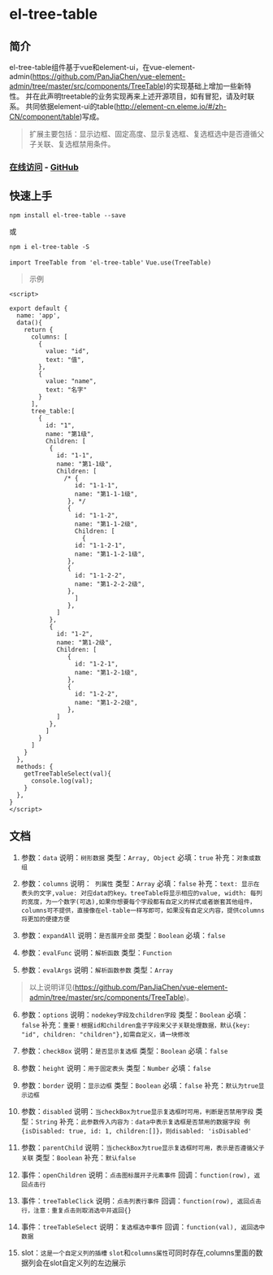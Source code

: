 # el-tree-table

## 简介

el-tree-table组件基于vue和element-ui，在vue-element-admin(https://github.com/PanJiaChen/vue-element-admin/tree/master/src/components/TreeTable)的实现基础上增加一些新特性。
并在此声明treetable的业务实现再来上述开源项目，如有冒犯，请及时联系。
共同依据element-ui的table(http://element-cn.eleme.io/#/zh-CN/component/table)写成。
>扩展主要包括：显示边框、固定高度、显示复选框、复选框选中是否遵循父子关联、复选框禁用条件。

### [在线访问](http://tree-transfer.zhongxiang.shop/) - [GitHub](https://github.com/hql7/el-tree-table)

## 快速上手

`npm install el-tree-table --save`

或

`npm i el-tree-table -S`

`import TreeTable from 'el-tree-table'`
`Vue.use(TreeTable)`

> 示例
    <template>
      <div id="app" class="example">
        <treeTable :data="tree_table" :columns="columns" 
         checkBox expandAll parentChild border :options="{key:'id', children:'Children'}"
         @treeTableSelect="getTreeTableSelect" />
      </div>
    </template>

    <script>

    export default {
      name: 'app',
      data(){
        return {
          columns: [
            {
              value: "id",
              text: "值",
            },
            {
              value: "name",
              text: "名字"
            }
          ],
          tree_table:[
            {
              id: "1",
              name: "第1级",
              Children: [
               {
                 id: "1-1",
                 name: "第1-1级",
                 Children: [
                   /* {
                      id: "1-1-1",
                      name: "第1-1-1级",
                    }, */
                    {
                      id: "1-1-2",
                      name: "第1-1-2级",
                      Children: [
                        {
                      id: "1-1-2-1",
                      name: "第1-1-2-1级",
                    },
                    {
                      id: "1-1-2-2",
                      name: "第1-2-2-2级",
                    },
                      ]
                    },
                 ]
               },
               {
                 id: "1-2",
                 name: "第1-2级",
                 Children: [
                    {
                      id: "1-2-1",
                      name: "第1-2-1级",
                    },
                    {
                      id: "1-2-2",
                      name: "第1-2-2级",
                    },
                 ]
               },
              ]
            }
          ]
        }
      },
      methods: {
        getTreeTableSelect(val){
          console.log(val);
        }
      },
    }
    </script>

## 文档
1. 参数：`data` 说明：`树形数据` 类型：`Array, Object` 必填：`true` 补充：`对象或数组`

2. 参数：`columns` 说明：` 列属性` 类型：`Array` 必填：`false` 补充：`text: 显示在表头的文字,value: 对应data的key。treeTable将显示相应的value, width: 每列的宽度，为一个数字(可选),如果你想要每个字段都有自定义的样式或者嵌套其他组件，columns可不提供，直接像在el-table一样写即可，如果没有自定义内容，提供columns将更加的便捷方便`

3. 参数：`expandAll` 说明：`是否展开全部` 类型：`Boolean` 必填：`false`

4. 参数：`evalFunc` 说明：`解析函数` 类型：`Function`
 
5. 参数：`evalArgs` 说明：`解析函数参数` 类型：`Array`

>以上说明详见(https://github.com/PanJiaChen/vue-element-admin/tree/master/src/components/TreeTable)。

6. 参数：`options` 说明：`nodekey字段及children字段` 类型：`Boolean` 必填：`false` 补充：`重要！根据id和children盒子字段来父子关联处理数据，默认{key: "id", children: "children"},如需自定义，请一块修改`

7. 参数：`checkBox` 说明：`是否显示复选框` 类型：`Boolean` 必填：`false`

8. 参数：`height` 说明：`用于固定表头` 类型：`Number` 必填：`false`

9. 参数：`border` 说明：`显示边框` 类型：`Boolean` 必填：`false` 补充：`默认为true显示边框`

10. 参数：`disabled` 说明：`当checkBox为true显示复选框时可用，判断是否禁用字段` 类型：`String` 补充：`此参数传入内容为：data中表示复选框是否禁用的数据字段 例{isDisabled: true, id: 1, children:[]}，则disabled: 'isDisabled'`

11. 参数：`parentChild` 说明：`当checkBox为true显示复选框时可用，表示是否遵循父子关联` 类型：`Boolean` 补充：`默认false`

12. 事件：`openChildren` 说明：`点击图标展开子元素事件` 回调：`function(row), 返回点击行`

13. 事件：`treeTableClick` 说明：`点击列表行事件` 回调：`function(row), 返回点击行，注意：重复点击则取消选中并返回{}`
 
14. 事件：`treeTableSelect` 说明：`复选框选中事件` 回调：`function(val), 返回选中数据`

15. slot：`这是一个自定义列的插槽` `slot`和`columns属性`可同时存在,columns里面的数据列会在slot自定义列的左边展示
